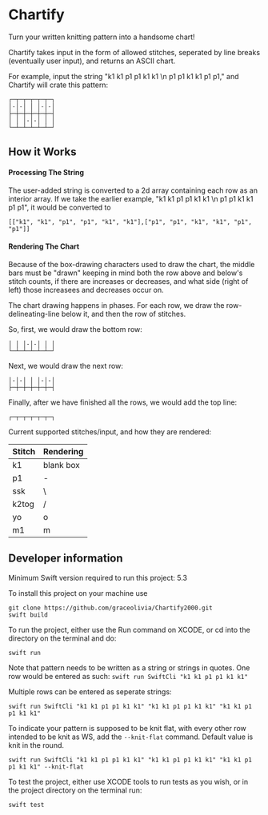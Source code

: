 # Chartify

Turn your written knitting pattern into a handsome chart!

Chartify takes input in the form of allowed stitches, seperated by line breaks (eventually user input), and returns an ASCII chart.

For example, input the string "k1 k1 p1 p1 k1 k1 \n p1 p1 k1 k1 p1 p1," and Chartify will crate this pattern:

```
┌─┬─┬─┬─┬─┬─┐  
│-│-│ │ │-│-│
├─┼─┼─┼─┼─┼─┤
│ │ │-│-│ │ │
└─┴─┴─┴─┴─┴─┘
```
## How it Works

#### Processing The String

The user-added string is converted to a 2d array containing each row as an interior array. If we take the earlier example, "k1 k1 p1 p1 k1 k1 \n p1 p1 k1 k1 p1 p1", it would be converted to  

```
[["k1", "k1", "p1", "p1", "k1", "k1"],["p1", "p1", "k1", "k1", "p1", "p1"]]
```

#### Rendering The Chart

Because of the box-drawing characters used to draw the chart, the middle bars must be "drawn" keeping in mind both the row above and below's stitch counts, if there are increases or decreases, and what side (right of left) those increasees and decreases occur on. 

The chart drawing happens in phases. For each row, we draw the row-delineating-line below it, and then the row of stitches.

So, first, we would draw the bottom row:

```
│ │ │-│-│ │ │
└─┴─┴─┴─┴─┴─┘
```
Next, we would draw the next row:

```
│-│-│ │ │-│-│
├─┼─┼─┼─┼─┼─┤
```
Finally, after we have finished all the rows, we would add the top line:
```
┌─┬─┬─┬─┬─┬─┐ 
```

Current supported stitches/input, and how they are rendered:

| Stitch     | Rendering |
| ----------- | ----------- |
| k1      | blank box       |
| p1   | -        |
| ssk   | \        |
| k2tog   | /        |
| yo   | o        |
| m1   | m        |




## Developer information

Minimum Swift version required to run this project: 5.3

To install this project on your machine use 
```
git clone https://github.com/graceolivia/Chartify2000.git
swift build
```

To run the project, either use the Run command on XCODE, or cd into the directory on the terminal and do:

`swift run`

Note that pattern needs to be written as a string or strings in quotes. One row would be entered as such:
`swift run SwiftCli "k1 k1 p1 p1 k1 k1"`

Multiple rows can be entered as seperate strings:

`swift run SwiftCli "k1 k1 p1 p1 k1 k1" "k1 k1 p1 p1 k1 k1" "k1 k1 p1 p1 k1 k1"`

To indicate your pattern is supposed to be knit flat, with every other row intended to be knit as WS, add the `--knit-flat` command. Default value is knit in the round.

`swift run SwiftCli "k1 k1 p1 p1 k1 k1" "k1 k1 p1 p1 k1 k1" "k1 k1 p1 p1 k1 k1" --knit-flat`

To test the project, either use XCODE tools to run tests as you wish, or in the project directory on the terminal run:

`swift test`
